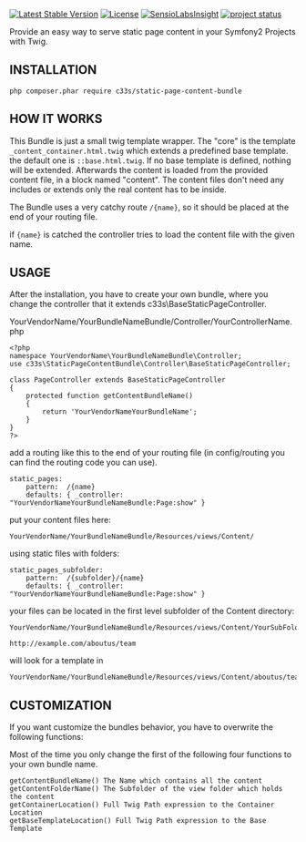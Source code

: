 [![Latest Stable Version](https://poser.pugx.org/c33s/static-page-content-bundle/v/stable.png)](https://packagist.org/packages/c33s/static-page-content-bundle) [![License](https://poser.pugx.org/c33s/static-page-content-bundle/license.png)](https://packagist.org/packages/c33s/static-page-content-bundle) [![SensioLabsInsight](https://insight.sensiolabs.com/projects/7187788e-a842-4ee6-a2e0-58f4c2809f14/mini.png)](https://insight.sensiolabs.com/projects/7187788e-a842-4ee6-a2e0-58f4c2809f14)
[![project status](http://stillmaintained.com/c33s/StaticPageContentBundle.png)](http://stillmaintained.com/c33s/StaticPageContentBundle)


Provide an easy way to serve static page content in your Symfony2 Projects with
Twig.

## INSTALLATION

`php composer.phar require c33s/static-page-content-bundle`

## HOW IT WORKS

This Bundle is just a small twig template wrapper. The "core" is the template
``_content_container.html.twig`` which extends a predefined base template. the 
default one is ``::base.html.twig``. If no base template is defined, nothing will
be extended.
Afterwards the content is loaded from the provided content file, in a block 
named "content". The content files don't need any includes or extends only the 
real content has to be inside.

The Bundle uses a very catchy route ``/{name}``, so it should be placed at the end of your
routing file.

if ``{name}`` is catched the controller tries to load the content file with the
given name.

## USAGE
After the installation, you have to create your own bundle, where you change the
controller that it extends c33s\BaseStaticPageController.

YourVendorName/YourBundleNameBundle/Controller/YourControllerName.php
```
<?php
namespace YourVendorName\YourBundleNameBundle\Controller;
use c33s\StaticPageContentBundle\Controller\BaseStaticPageController;

class PageController extends BaseStaticPageController
{
    protected function getContentBundleName()
    {
        return 'YourVendorNameYourBundleName';
    }
}
?>
```

add a routing like this to the end of your routing file (in config/routing you can
find the routing code you can use).
```
static_pages:
    pattern:  /{name}
    defaults: { _controller: "YourVendorNameYourBundleNameBundle:Page:show" }
```

put your content files here:
```
YourVendorName/YourBundleNameBundle/Resources/views/Content/
```

using static files with folders:
```
static_pages_subfolder:
    pattern:  /{subfolder}/{name}
    defaults: { _controller: "YourVendorNameYourBundleNameBundle:Page:show" }
```

your files can be located in the first level subfolder of the Content directory:
```
YourVendorName/YourBundleNameBundle/Resources/views/Content/YourSubFolder
```

```
http://example.com/aboutus/team
``` 
will look for a template in 

```
YourVendorName/YourBundleNameBundle/Resources/views/Content/aboutus/team.html.twig
```


## CUSTOMIZATION
If you want customize the bundles behavior, you have to overwrite the following 
functions:

Most of the time you only change the first of the following four functions to your 
own bundle name.

```
getContentBundleName() The Name which contains all the content
getContentFolderName() The Subfolder of the view folder which holds the content
getContainerLocation() Full Twig Path expression to the Container Location
getBaseTemplateLocation() Full Twig Path expression to the Base Template
```





